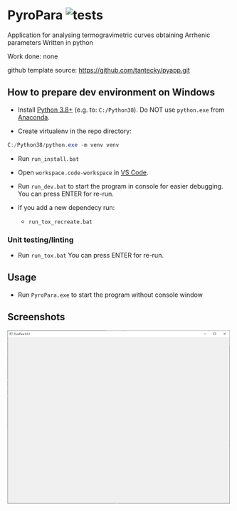 # PyroPara ![tests](https://github.com/Krystof-Majer/PyroPara/actions/workflows/tests.yml/badge.svg)

Application for analysing termogravimetric curves obtaining Arrhenic parameters
Written in python

Work done: none

github template source: https://github.com/tantecky/pyapp.git

## How to prepare dev environment on Windows

- Install [Python 3.8+](https://www.python.org/ftp/python/3.8.10/python-3.8.10-amd64.exe) (e.g. to: `C:/Python38`). Do NOT use `python.exe` from [Anaconda](https://www.anaconda.com/products/individual).

- Create virtualenv in the repo directory:

```powershell
C:/Python38/python.exe -m venv venv
```

- Run `run_install.bat`

- Open `workspace.code-workspace` in [VS Code](https://code.visualstudio.com/).

- Run `run_dev.bat` to start the program in console for easier debugging. You can press ENTER for re-run.

- If you add a new dependecy run:
  - `run_tox_recreate.bat`

### Unit testing/linting

- Run `run_tox.bat` You can press ENTER for re-run.

## Usage

- Run `PyroPara.exe` to start the program without console window

## Screenshots

<img align="left" width="500" src="screenshots/1.png"/>
